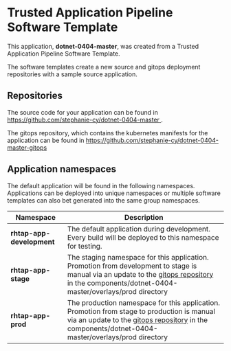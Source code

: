 # Trusted Application Pipeline Software Template

This application, **dotnet-0404-master**, was created from a Trusted Application Pipeline Software Template.

The software templates create a new source and gitops deployment repositories with a sample source application. 

## Repositories

The source code for your application can be found in [https://github.com/stephanie-cy/dotnet-0404-master ](https://github.com/stephanie-cy/dotnet-0404-master ).
 
The gitops repository, which contains the kubernetes manifests for the application can be found in 
[https://github.com/stephanie-cy/dotnet-0404-master-gitops ](https://github.com/stephanie-cy/dotnet-0404-master-gitops ) 

## Application namespaces 

The default application will be found in the following namespaces. Applications can be deployed into unique namespaces or multiple software templates can also bet generated into the same group namespaces.  

|  Namespace   |  Description   |  
| -------- | -------- |   
| **rhtap-app-development** | The default application during development. Every build will be deployed to this namespace for testing. | 
| **rhtap-app-stage** | The staging namespace for this application. Promotion from development to stage is manual via an update to the [gitops repository](https://github.com/stephanie-cy/dotnet-0404-master-gitops ) in the components/dotnet-0404-master/overlays/prod directory |  
| **rhtap-app-prod** | The production namespace for this application. Promotion from stage to production is manual via an update to the [gitops repository](https://github.com/stephanie-cy/dotnet-0404-master-gitops ) in the components/dotnet-0404-master/overlays/prod directory | 
